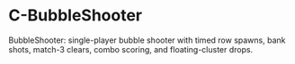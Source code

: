 # C-BubbleShooter
BubbleShooter: single-player bubble shooter with timed row spawns, bank shots, match-3 clears, combo scoring, and floating-cluster drops.
